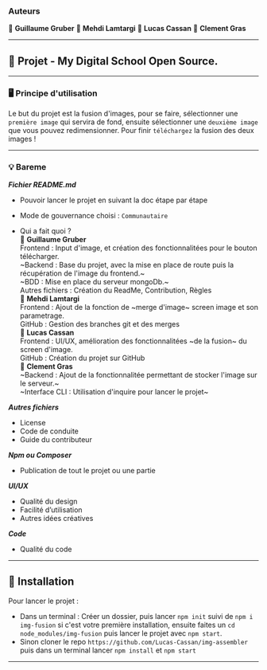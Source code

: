 ### Auteurs

👤 **Guillaume Gruber**
👤 **Mehdi Lamtargi**
👤 **Lucas Cassan**
👤 **Clement Gras**

---

## 📎 Projet - My Digital School Open Source.

---

### 🖥   **Principe d'utilisation**

Le but du projet est la fusion d'images, pour se faire, sélectionner une `première image` qui servira de fond, ensuite sélectionner une `deuxième image` que vous pouvez redimensionner.
Pour finir `téléchargez` la fusion des deux images !

---

### 💡 Bareme

**_Fichier README.md_** <br>
  - Pouvoir lancer le projet en suivant la doc étape par étape <br>
  - Mode de gouvernance choisi : `Communautaire` <br>

  - Qui a fait quoi ? <br>
  👤 **Guillaume Gruber** <br>
  Frontend : Input d'image, et création des fonctionnalitées pour le bouton télécharger. <br>
  ~Backend : Base du projet, avec la mise en place de route puis la récupération de l'image du frontend.~ <br>
  ~BDD : Mise en place du serveur mongoDb.~ <br>
  Autres fichiers : Création du ReadMe, Contribution, Règles <br>
  👤 **Mehdi Lamtargi** <br>
  Frontend : Ajout de la fonction de ~merge d'image~ screen image et son parametrage. <br>
  GitHub : Gestion des branches git et des merges <br>
  👤 **Lucas Cassan** <br>
  Frontend : UI/UX, amélioration des fonctionnalitées ~de la fusion~ du screen d'image. <br>
  GitHub : Création du projet sur GitHub<br>
  👤 **Clement Gras** <br>
  ~Backend : Ajout de la fonctionnalitée permettant de stocker l'image sur le serveur.~ <br>
  ~Interface CLI : Utilisation d'inquire pour lancer le projet~
  
**_Autres fichiers_** <br>
  - License<br>
  - Code de conduite<br>
  - Guide du contributeur<br>

**_Npm ou Composer_** <br>
  - Publication de tout le projet ou une partie<br>

**_UI/UX_** <br>
  - Qualité du design<br>
  - Facilité d’utilisation<br>
  - Autres idées créatives<br>

**_Code_** <br>
  - Qualité du code<br>

---

## 🔨 Installation

Pour lancer le projet :

- Dans un terminal : Créer un dossier, puis lancer `npm init` suivi de `npm i img-fusion` si c'est votre première installation, ensuite faites un `cd node_modules/img-fusion` puis lancer le projet avec `npm start`.
- Sinon cloner le repo `https://github.com/Lucas-Cassan/img-assembler` puis dans un terminal lancer `npm install` et `npm start`

---
